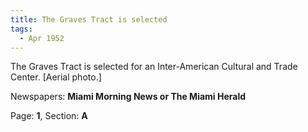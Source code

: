 ```yaml
---  
title: The Graves Tract is selected  
tags:  
  - Apr 1952  
---  
```

  
The Graves Tract is selected for an Inter-American Cultural and Trade Center. [Aerial photo.]  
  
Newspapers: **Miami Morning News or The Miami Herald**  
  
Page: **1**, Section: **A** 
